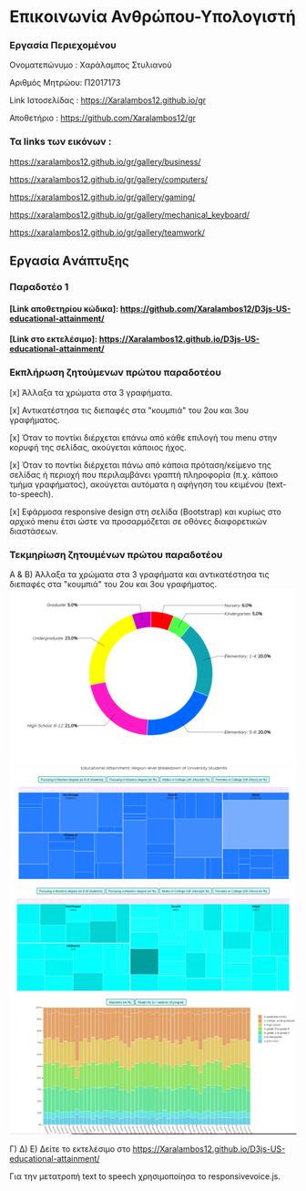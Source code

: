 # Επικοινωνία Ανθρώπου-Υπολογιστή

### Εργασία Περιεχομένου

Ονοματεπώνυμο : Χαράλαμπος Στυλιανού

Αριθμός Μητρώου: Π2017173

Link Ιστοσελίδας : https://Xaralambos12.github.io/gr

Αποθετήριο : https://github.com/Xaralambos12/gr

### Τα links των εικόνων :

https://xaralambos12.github.io/gr/gallery/business/

https://xaralambos12.github.io/gr/gallery/computers/

https://xaralambos12.github.io/gr/gallery/gaming/

https://xaralambos12.github.io/gr/gallery/mechanical_keyboard/

https://xaralambos12.github.io/gr/gallery/teamwork/ 

## Εργασία Aνάπτυξης

### Παραδοτέο 1

#### [Link αποθετηρίου κώδικα]: https://github.com/Xaralambos12/D3js-US-educational-attainment/

#### [Link στο εκτελέσιμο]: https://Xaralambos12.github.io/D3js-US-educational-attainment/

### Εκπλήρωση ζητούμενων πρώτου παραδοτέου

[x] Άλλαξα τα χρώματα στα 3 γραφήματα.

[x] Αντικατέστησα τις διεπαφές στα "κουμπιά" του 2ου και 3ου γραφήματος.

[x] Όταν το ποντίκι διέρχεται επάνω από κάθε επιλογή του menu στην κορυφή της σελίδας, ακούγεται κάποιος ήχος.

[x] Όταν το ποντίκι διέρχεται πάνω από κάποια πρόταση/κείμενο της σελίδας ή περιοχή που περιλαμβάνει γραπτή πληροφορία (π.χ. κάποιο τμήμα γραφήματος), ακούγεται αυτόματα η αφήγηση του κειμένου (text-to-speech).

[x] Εφάρμοσα responsive design στη σελίδα (Bootstrap) και κυρίως στο αρχικό menu έτσι ώστε να προσαρμόζεται σε οθόνες διαφορετικών διαστάσεων.

### Τεκμηρίωση ζητουμένων πρώτου παραδοτέου
Α & B) Άλλαξα τα χρώματα στα 3 γραφήματα και αντικατέστησα τις διεπαφές στα "κουμπιά" του 2ου και 3ου γραφήματος. 
![Screenshot](Screenshot_1.png)
![Screenshot](Screenshot_2.png)
![Screenshot](Screenshot_3.png)
![Screenshot](Screenshot_4.png)

Γ) Δ) Ε) Δείτε το εκτελέσιμο στο https://Xaralambos12.github.io/D3js-US-educational-attainment/

Για την μετατροπή text to speech χρησιμοποίησα το responsivevoice.js.

